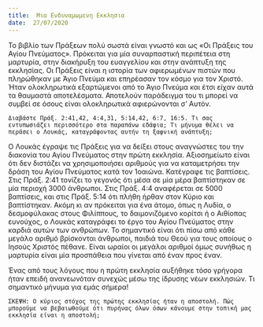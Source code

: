 ```yaml
---
title:  Μια Ενδυναμωμενη Εκκλησια
date:  27/07/2020
---
```


Το βιβλίο των Πράξεων πολύ σωστά είναι γνωστό και ως «Οι Πράξεις του Αγίου Πνεύματος». Πρόκειται για μία συναρπαστική περιπέτεια στη μαρτυρία, στην διακήρυξη του ευαγγελίου και στην ανάπτυξη της εκκλησίας. Οι Πράξεις είναι η ιστορία των αφιερωμένων πιστών που πληρώθηκαν με Άγιο Πνεύμα και επηρέασαν τον κόσμο για τον Χριστό. Ήταν ολοκληρωτικά εξαρτώμενοι από το Άγιο Πνεύμα και έτσι είχαν αυτά τα θαυμαστά αποτελέσματα. Αποτελούν παράδειγμα του τι μπορεί να συμβεί σε όσους είναι ολοκληρωτικά αφιερώνονται σ’ Αυτόν.

`Διαβάστε Πράξ. 2:41,42, 4:4,31, 5:14,42, 6:7, 16:5. Τι σας εντυπωσιάζει περισσότερο στα παραπάνω εδάφια; Τι μήνυμα θέλει να περάσει ο Λουκάς, καταγράφοντας αυτήν τη ξαφνική ανάπτυξη;`

Ο Λουκάς έγραψε τις Πράξεις για να δείξει στους αναγνώστες του την διακονία του Αγίου Πνεύματος στην πρώτη εκκλησία. Αξιοσημείωτο είναι ότι δεν διστάζει να χρησιμοποιήσει αριθμούς για να καταμετρήσει την δράση του Αγίου Πνεύματος κατά τον 1οαιώνα. Κατέγραφε τις βαπτίσεις. Στις Πράξ. 2:41 τονίζει το γεγονός ότι μέσα σε μία μέρα βαπτίστηκαν σε μία περιοχή 3000 άνθρωποι. Στις Πράξ. 4:4 αναφέρεται σε 5000 βαπτίσεις, και στις Πράξ. 5:14 ότι πλήθη ήρθαν στον Κύριο και βαπτίστηκαν. Ακόμη κι αν πρόκειται για ένα άτομο, όπως η Λυδία, ο δεσμοφύλακας στους Φιλίππους, το δαιμονιζόμενο κορίτσι ή ο Αιθίοπας ευνούχος, ο Λουκάς καταγράφει το έργο του Αγίου Πνεύματος στην καρδιά αυτών των ανθρώπων. Το σημαντικό είναι ότι πίσω από κάθε μεγάλο αριθμό βρίσκονται άνθρωποι, παιδιά του Θεού για τους οποίους ο Ιησούς Χριστός πέθανε. Είναι ωραίοι οι μεγάλοι αριθμοί όμως συνήθως η μαρτυρία είναι μία προσπάθεια που γίνεται από έναν προς έναν.

Ένας από τους λόγους που η πρώτη εκκλησία αυξήθηκε τόσο γρήγορα ήταν επειδή ανανεωνόταν συνεχώς μέσω της ίδρυσης νέων εκκλησιών. Τι σημαντικό μήνυμα για εμάς σήμερα!

`ΣΚΕΨΗ: Ο κύριος στόχος της πρώτης εκκλησίας ήταν η αποστολή. Πώς μπορούμε να βεβαιωθούμε ότι πυρήνας όλων όσων κάνουμε στην τοπική μας εκκλησία είναι η αποστολή;`
